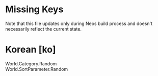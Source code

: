 # Missing Keys
Note that this file updates only during Neos build process and doesn't necessarily reflect the current state.

# Korean [ko]
World.Category.Random  
World.SortParameter.Random  

